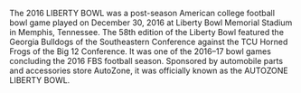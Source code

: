 The 2016 LIBERTY BOWL was a post-season American college football bowl game played on December 30, 2016 at Liberty Bowl Memorial Stadium in Memphis, Tennessee. The 58th edition of the Liberty Bowl featured the Georgia Bulldogs of the Southeastern Conference against the TCU Horned Frogs of the Big 12 Conference. It was one of the 2016–17 bowl games concluding the 2016 FBS football season. Sponsored by automobile parts and accessories store AutoZone, it was officially known as the AUTOZONE LIBERTY BOWL.
